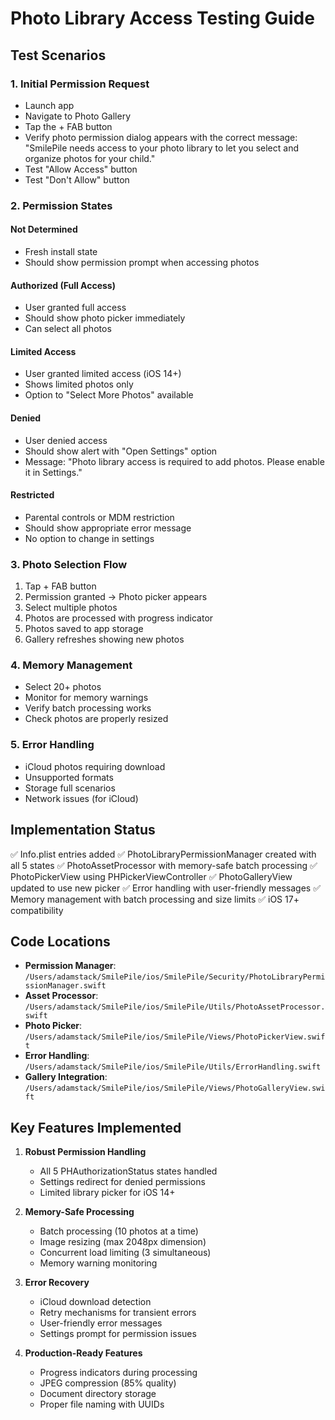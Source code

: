 # Photo Library Access Testing Guide

## Test Scenarios

### 1. Initial Permission Request
- Launch app
- Navigate to Photo Gallery
- Tap the + FAB button
- Verify photo permission dialog appears with the correct message:
  "SmilePile needs access to your photo library to let you select and organize photos for your child."
- Test "Allow Access" button
- Test "Don't Allow" button

### 2. Permission States

#### Not Determined
- Fresh install state
- Should show permission prompt when accessing photos

#### Authorized (Full Access)
- User granted full access
- Should show photo picker immediately
- Can select all photos

#### Limited Access
- User granted limited access (iOS 14+)
- Shows limited photos only
- Option to "Select More Photos" available

#### Denied
- User denied access
- Should show alert with "Open Settings" option
- Message: "Photo library access is required to add photos. Please enable it in Settings."

#### Restricted
- Parental controls or MDM restriction
- Should show appropriate error message
- No option to change in settings

### 3. Photo Selection Flow
1. Tap + FAB button
2. Permission granted → Photo picker appears
3. Select multiple photos
4. Photos are processed with progress indicator
5. Photos saved to app storage
6. Gallery refreshes showing new photos

### 4. Memory Management
- Select 20+ photos
- Monitor for memory warnings
- Verify batch processing works
- Check photos are properly resized

### 5. Error Handling
- iCloud photos requiring download
- Unsupported formats
- Storage full scenarios
- Network issues (for iCloud)

## Implementation Status

✅ Info.plist entries added
✅ PhotoLibraryPermissionManager created with all 5 states
✅ PhotoAssetProcessor with memory-safe batch processing
✅ PhotoPickerView using PHPickerViewController
✅ PhotoGalleryView updated to use new picker
✅ Error handling with user-friendly messages
✅ Memory management with batch processing and size limits
✅ iOS 17+ compatibility

## Code Locations

- **Permission Manager**: `/Users/adamstack/SmilePile/ios/SmilePile/Security/PhotoLibraryPermissionManager.swift`
- **Asset Processor**: `/Users/adamstack/SmilePile/ios/SmilePile/Utils/PhotoAssetProcessor.swift`
- **Photo Picker**: `/Users/adamstack/SmilePile/ios/SmilePile/Views/PhotoPickerView.swift`
- **Error Handling**: `/Users/adamstack/SmilePile/ios/SmilePile/Utils/ErrorHandling.swift`
- **Gallery Integration**: `/Users/adamstack/SmilePile/ios/SmilePile/Views/PhotoGalleryView.swift`

## Key Features Implemented

1. **Robust Permission Handling**
   - All 5 PHAuthorizationStatus states handled
   - Settings redirect for denied permissions
   - Limited library picker for iOS 14+

2. **Memory-Safe Processing**
   - Batch processing (10 photos at a time)
   - Image resizing (max 2048px dimension)
   - Concurrent load limiting (3 simultaneous)
   - Memory warning monitoring

3. **Error Recovery**
   - iCloud download detection
   - Retry mechanisms for transient errors
   - User-friendly error messages
   - Settings prompt for permission issues

4. **Production-Ready Features**
   - Progress indicators during processing
   - JPEG compression (85% quality)
   - Document directory storage
   - Proper file naming with UUIDs